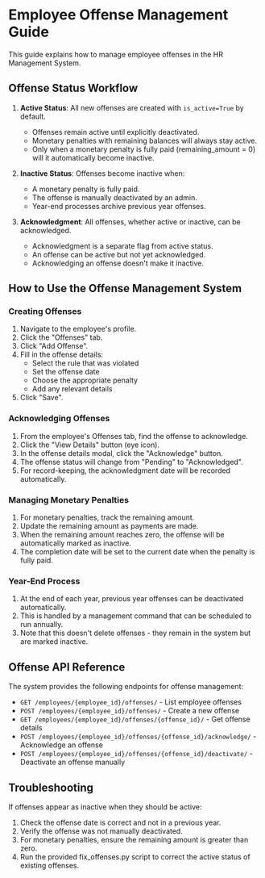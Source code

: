 # Employee Offense Management Guide

This guide explains how to manage employee offenses in the HR Management System.

## Offense Status Workflow

1. **Active Status**: All new offenses are created with `is_active=True` by default.
   - Offenses remain active until explicitly deactivated.
   - Monetary penalties with remaining balances will always stay active.
   - Only when a monetary penalty is fully paid (remaining_amount = 0) will it automatically become inactive.

2. **Inactive Status**: Offenses become inactive when:
   - A monetary penalty is fully paid.
   - The offense is manually deactivated by an admin.
   - Year-end processes archive previous year offenses.

3. **Acknowledgment**: All offenses, whether active or inactive, can be acknowledged.
   - Acknowledgment is a separate flag from active status.
   - An offense can be active but not yet acknowledged.
   - Acknowledging an offense doesn't make it inactive.

## How to Use the Offense Management System

### Creating Offenses

1. Navigate to the employee's profile.
2. Click the "Offenses" tab.
3. Click "Add Offense".
4. Fill in the offense details:
   - Select the rule that was violated
   - Set the offense date
   - Choose the appropriate penalty
   - Add any relevant details
5. Click "Save".

### Acknowledging Offenses

1. From the employee's Offenses tab, find the offense to acknowledge.
2. Click the "View Details" button (eye icon).
3. In the offense details modal, click the "Acknowledge" button.
4. The offense status will change from "Pending" to "Acknowledged".
5. For record-keeping, the acknowledgment date will be recorded automatically.

### Managing Monetary Penalties

1. For monetary penalties, track the remaining amount.
2. Update the remaining amount as payments are made.
3. When the remaining amount reaches zero, the offense will be automatically marked as inactive.
4. The completion date will be set to the current date when the penalty is fully paid.

### Year-End Process

1. At the end of each year, previous year offenses can be deactivated automatically.
2. This is handled by a management command that can be scheduled to run annually.
3. Note that this doesn't delete offenses - they remain in the system but are marked inactive.

## Offense API Reference

The system provides the following endpoints for offense management:

- `GET /employees/{employee_id}/offenses/` - List employee offenses
- `POST /employees/{employee_id}/offenses/` - Create a new offense
- `GET /employees/{employee_id}/offenses/{offense_id}/` - Get offense details
- `POST /employees/{employee_id}/offenses/{offense_id}/acknowledge/` - Acknowledge an offense
- `POST /employees/{employee_id}/offenses/{offense_id}/deactivate/` - Deactivate an offense manually

## Troubleshooting

If offenses appear as inactive when they should be active:

1. Check the offense date is correct and not in a previous year.
2. Verify the offense was not manually deactivated.
3. For monetary penalties, ensure the remaining amount is greater than zero.
4. Run the provided fix_offenses.py script to correct the active status of existing offenses.
